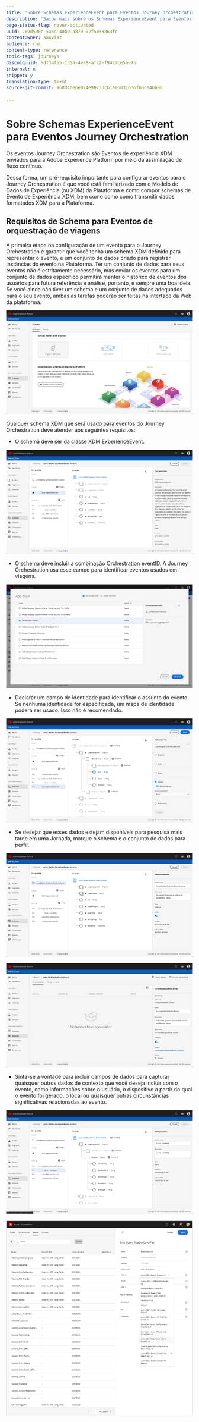 ```yaml
---
title: 'Sobre Schemas ExperienceEvent para Eventos Journey Orchestration '
description: 'Saiba mais sobre os Schemas ExperienceEvent para Eventos Journey Orchestration '
page-status-flag: never-activated
uuid: 269d590c-5a6d-40b9-a879-02f5033863fc
contentOwner: sauviat
audience: rns
content-type: reference
topic-tags: journeys
discoiquuid: 5df34f55-135a-4ea8-afc2-f9427ce5ae7b
internal: n
snippet: y
translation-type: tm+mt
source-git-commit: 9b8d4bebe024e90733cb1ae6d31b36fb6ce4b606

---
```




# Sobre Schemas ExperienceEvent para Eventos Journey Orchestration

Os eventos Journey Orchestration são Eventos de experiência XDM enviados para a Adobe Experience Platform por meio da assimilação de fluxo contínuo.

Dessa forma, um pré-requisito importante para configurar eventos para o Journey Orchestration é que você está familiarizado com o Modelo de Dados de Experiência (ou XDM) da Plataforma e como compor schemas de Evento de Experiência XDM, bem como como como transmitir dados formatados XDM para a Plataforma.

## Requisitos de Schema para Eventos de orquestração de viagens

A primeira etapa na configuração de um evento para o Journey Orchestration é garantir que você tenha um schema XDM definido para representar o evento, e um conjunto de dados criado para registrar instâncias do evento na Plataforma. Ter um conjunto de dados para seus eventos não é estritamente necessário, mas enviar os eventos para um conjunto de dados específico permitirá manter o histórico de eventos dos usuários para futura referência e análise, portanto, é sempre uma boa ideia. Se você ainda não tiver um schema e um conjunto de dados adequados para o seu evento, ambas as tarefas poderão ser feitas na interface da Web da plataforma.

![](../assets/schema1.png)

Qualquer schema XDM que será usado para eventos do Journey Orchestration deve atender aos seguintes requisitos:

* O schema deve ser da classe XDM ExperienceEvent.

![](../assets/schema2.png)

* O schema deve incluir a combinação Orchestration eventID. A Journey Orchestration usa esse campo para identificar eventos usados em viagens.

![](../assets/schema3.png)

* Declarar um campo de identidade para identificar o assunto do evento. Se nenhuma identidade for especificada, um mapa de identidade poderá ser usado. Isso não é recomendado.

![](../assets/schema4.png)

* Se desejar que esses dados estejam disponíveis para pesquisa mais tarde em uma Jornada, marque o schema e o conjunto de dados para perfil.

![](../assets/schema5.png)

![](../assets/schema6.png)

* Sinta-se à vontade para incluir campos de dados para capturar quaisquer outros dados de contexto que você deseja incluir com o evento, como informações sobre o usuário, o dispositivo a partir do qual o evento foi gerado, o local ou quaisquer outras circunstâncias significativas relacionadas ao evento.

![](../assets/schema7.png)

![](../assets/schema8.png)
